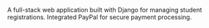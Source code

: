 A full-stack web application built with Django for managing student registrations. Integrated PayPal for secure payment processing.
